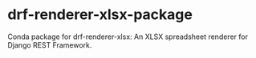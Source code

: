 # drf-renderer-xlsx-package

Conda package for drf-renderer-xlsx: An XLSX spreadsheet renderer for Django REST Framework.
